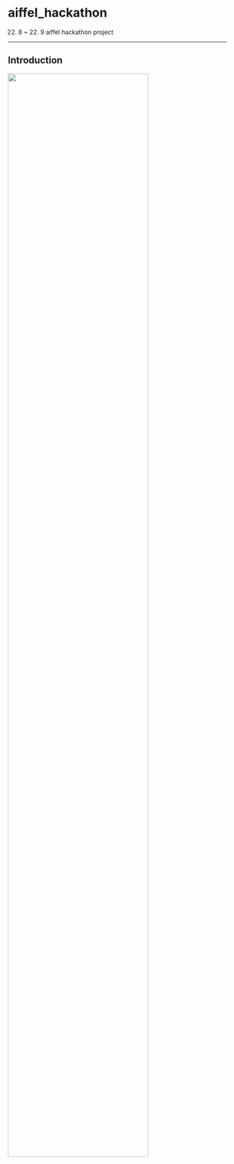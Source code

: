 # aiffel_hackathon
22. 8 ~ 22. 9 aiffel hackathon project
<hr>

## Introduction
<img width="80%" src="https://user-images.githubusercontent.com/103489171/192675789-3ee8ae27-d74c-4c0c-b75c-31133c88279e.png">
